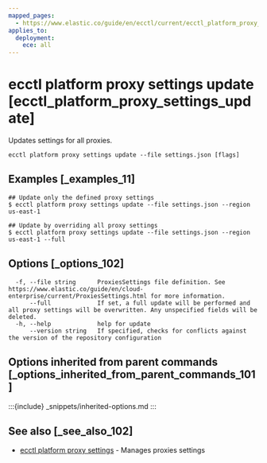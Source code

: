 ```yaml
---
mapped_pages:
  - https://www.elastic.co/guide/en/ecctl/current/ecctl_platform_proxy_settings_update.html
applies_to:
  deployment:
    ece: all
---
```


# ecctl platform proxy settings update [ecctl_platform_proxy_settings_update]

Updates settings for all proxies.

```
ecctl platform proxy settings update --file settings.json [flags]
```


## Examples [_examples_11]

```
## Update only the defined proxy settings
$ ecctl platform proxy settings update --file settings.json --region us-east-1

## Update by overriding all proxy settings
$ ecctl platform proxy settings update --file settings.json --region us-east-1 --full
```


## Options [_options_102]

```
  -f, --file string      ProxiesSettings file definition. See https://www.elastic.co/guide/en/cloud-enterprise/current/ProxiesSettings.html for more information.
      --full             If set, a full update will be performed and all proxy settings will be overwritten. Any unspecified fields will be deleted.
  -h, --help             help for update
      --version string   If specified, checks for conflicts against the version of the repository configuration
```


## Options inherited from parent commands [_options_inherited_from_parent_commands_101]

:::{include} _snippets/inherited-options.md
:::


## See also [_see_also_102]

* [ecctl platform proxy settings](/reference/ecctl_platform_proxy_settings.md) - Manages proxies settings

